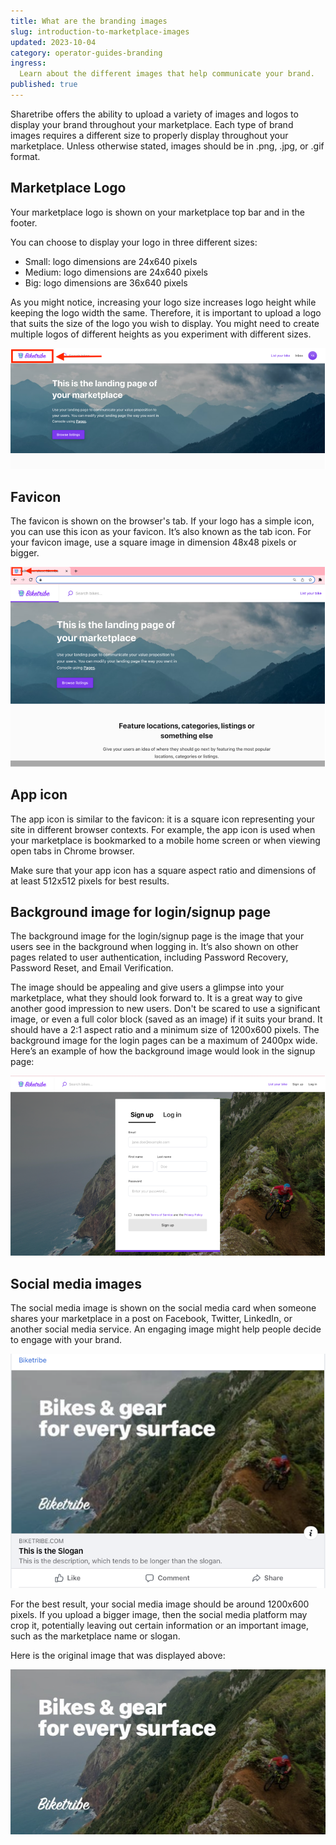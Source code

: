 ```yaml
---
title: What are the branding images
slug: introduction-to-marketplace-images
updated: 2023-10-04
category: operator-guides-branding
ingress:
  Learn about the different images that help communicate your brand.
published: true
---
```


Sharetribe offers the ability to upload a variety of images and logos to
display your brand throughout your marketplace. Each type of brand
images requires a different size to properly display throughout your
marketplace. Unless otherwise stated, images should be in .png, .jpg, or
.gif format.

## Marketplace Logo

Your marketplace logo is shown on your marketplace top bar and in the
footer.

You can choose to display your logo in three different sizes:

- Small: logo dimensions are 24x640 pixels
- Medium: logo dimensions are 24x640 pixels
- Big: logo dimensions are 36x640 pixels

As you might notice, increasing your logo size increases logo height
while keeping the logo width the same. Therefore, it is important to
upload a logo that suits the size of the logo you wish to display. You
might need to create multiple logos of different heights as you
experiment with different sizes.

![biketribe-logo](./logo.png)

## Favicon

The favicon is shown on the browser's tab. If your logo has a simple
icon, you can use this icon as your favicon. It’s also known as the tab
icon. For your favicon image, use a square image in dimension 48x48
pixels or bigger.

![biketribe-favicon](./favicon.png)

## App icon

The app icon is similar to the favicon: it is a square icon representing
your site in different browser contexts. For example, the app icon is
used when your marketplace is bookmarked to a mobile home screen or when
viewing open tabs in Chrome browser.

Make sure that your app icon has a square aspect ratio and dimensions of
at least 512x512 pixels for best results.

## Background image for login/signup page

The background image for the login/signup page is the image that your
users see in the background when logging in. It’s also shown on other
pages related to user authentication, including Password Recovery,
Password Reset, and Email Verification.

The image should be appealing and give users a glimpse into your
marketplace, what they should look forward to. It is a great way to give
another good impression to new users. Don't be scared to use a
significant image, or even a full color block (saved as an image) if it
suits your brand. It should have a 2:1 aspect ratio and a minimum size
of 1200x600 pixels. The background image for the login pages can be a
maximum of 2400px wide. Here’s an example of how the background image
would look in the signup page:

![background image](./background-image.png)

## Social media images

The social media image is shown on the social media card when someone
shares your marketplace in a post on Facebook, Twitter, LinkedIn, or
another social media service. An engaging image might help people decide
to engage with your brand.

![biketribe-social-image-facebook](./biketribe-social-facebook.png)

For the best result, your social media image should be around 1200x600
pixels. If you upload a bigger image, then the social media platform may
crop it, potentially leaving out certain information or an important
image, such as the marketplace name or slogan.

Here is the original image that was displayed above:

![biketribe-social](./biketribe-social.png)
